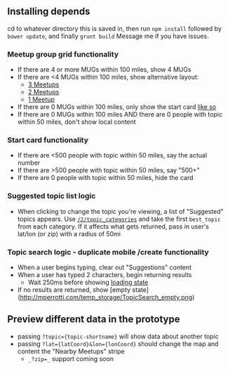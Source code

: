 ## Installing depends
cd to whatever directory this is saved in, then run `npm install` followed by `bower update`, and finally `grunt build`
Message me if you have issues.

### Meetup group grid functionality
* If there are 4 or more MUGs within 100 miles, show 4 MUGs
* If there are <4 MUGs within 100 miles, show alternative layout:
  * [3 Meetups](http://mperrotti.com/temp_storage/3mugs.png)
  * [2 Meetups](http://mperrotti.com/temp_storage/2mugs.png)
  * [1 Meetup](http://mperrotti.com/temp_storage/1mug.png)
* If there are 0 MUGs within 100 miles, only show the start card [like so](http://mperrotti.com/temp_storage/0mugs.png)
* If there are 0 MUGs within 100 miles AND there are 0 people with topic within 50 miles, don't show local content

### Start card functionality
* If there are <500 people with topic within 50 miles, say the actual number
* If there are >500 people with topic within 50 miles, say "500+"
* If there are 0 people with topic within 50 miles, hide the card

### Suggested topic list logic
* When clicking to change the topic you're viewing, a list of "Suggested" topics appears. Use [`/2/topic_categories`](http://www.meetup.com/meetup_api/docs/2/topic_categories/) and take the first `best_topic` from each category. If it affects what gets returned, pass in user's lat/lon (or zip) with a radius of 50mi

### Topic search logic - duplicate mobile /create functionality
* When a user begins typing, clear out "Suggestions" content
* When a user has typed 2 characters, begin returning results
  * Wait 250ms before showing [loading state](http://mperrotti.com/temp_storage/TopicSearch_loading.png)
* If no results are returned, show [empty state] (http://mperrotti.com/temp_storage/TopicSearch_empty.png)

## Preview different data in the prototype
* passing `?topic={topic-shortname}` will show data about another topic
* passing `?lat={latCoord}&lon={lonCoord}` should change the map and content the "Nearby Meetups" stripe
  * `_?zip=_` support coming soon
